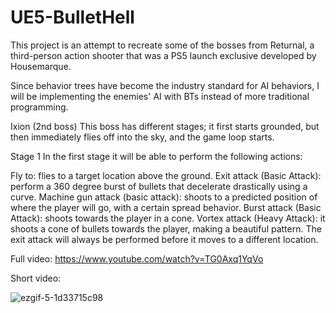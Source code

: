 # UE5-BulletHell

This project is an attempt to recreate some of the bosses from Returnal, a third-person action shooter that was a PS5 launch exclusive developed by Housemarque.

Since behavior trees have become the industry standard for AI behaviors, I will be implementing the enemies' AI with BTs instead of more traditional programming.

Ixion (2nd boss)
This boss has different stages; it first starts grounded, but then immediately flies off into the sky, and the game loop starts.

Stage 1
In the first stage it will be able to perform the following actions:

Fly to: flies to a target location above the ground.
Exit attack (Basic Attack): perform a 360 degree burst of bullets that decelerate drastically using a curve.
Machine gun attack (basic attack): shoots to a predicted position of where the player will go, with a certain spread behavior.
Burst attack (Basic Attack): shoots towards the player in a cone.
Vortex attack (Heavy Attack): it shoots a cone of bullets towards the player, making a beautiful pattern.
The exit attack will always be performed before it moves to a different location.

Full video: https://www.youtube.com/watch?v=TG0Axq1YqVo


Short video:

![ezgif-5-1d33715c98](https://user-images.githubusercontent.com/27434068/231311653-644a78c2-0314-4a44-b16b-2a60acce5d71.gif)
